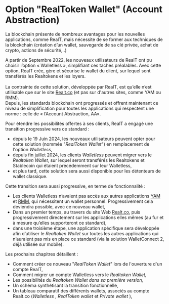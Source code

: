 # Option "RealToken Wallet" (Account Abstraction)

La blockchain présente de nombreux avantages pour les nouvelles applications, comme RealT, mais nécessite de se former aux techniques de la blockchain (création d’un wallet, sauvegarde de sa clé privée, achat de crypto, actions de sécurité,..)

A partir de Septembre 2022, les nouveaux utilisateurs de RealT ont pu choisir l’option « Walletless », simplifiant ces taches préalables. Avec cette option, RealT crée, gère et sécurise le wallet du client, sur lequel sont transférés les Realtokens et les loyers.\
\
La contrainte de cette solution, développée par RealT, est qu’elle n’est utilisable que sur le site [Realt.co](https://realt.co/) (et pas sur d'autres sites, comme YAM ou RMM).\
Depuis, les standards blockchain ont progressés et offrent maintenant ce niveau de simplification pour toutes les applications qui respectent une norme : celle de « l’Account Abstraction, AA».

Pour étendre les possibilités offertes à ses clients, RealT a engagé une transition progressive vers ce standard :

* depuis le 19 Juin 2024, les nouveaux utilisateurs peuvent opter pour cette solution (nommée "_RealToken Wallet_") en remplacement de l'option _Walletless_,
* depuis fin juillet 2024, les clients _Walletless_ peuvent migrer vers le _Realtoken Wallet_, sur lequel seront transférés les Realtokens et Stablecoin qui étaient précédemment sur leur Walletless,
* et plus tard, cette solution sera aussi disponible pour les détenteurs de wallet classique.

Cette transition sera aussi progressive, en terme de fonctionnalité :

* Les clients Walletless n’avaient pas accès aux autres applications [YAM](https://yam.realtoken.network/) et [RMM](https://rmm.realtoken.network/markets/), qui nécessitent un wallet personnel. Progressivement cela deviendra possible, avec ce nouveau wallet,
* Dans un premier temps, au travers du site Web [Realt.co](https://realt.co/), puis progressivement directement sur les applications elles mêmes (au fur et à mesure qu’elles supporteront ce standard),
* dans une troisième étape, une application spécifique sera développée afin d’utiliser le _Realtoken Wallet_ sur toutes les autres applications qui n’auraient pas mis en place ce standard (via la solution WalletConnect 2, déjà utilisée sur mobile).

Les prochains chapitres détaillent :

* Comment créer ce nouveau "_RealToken Wallet_" lors de l'ouverture d'un compte RealT,
* Comment migrer un compte Walletless vers le _Realtoken Wallet_,
* Les possibilités du _Realtoken Wallet dans sa première version,_
* Un schéma synthétisant la transition fonctionnelle,
* Un tableau comparatif des différents wallets, associés au compte Realt.co (_Walletless_ ,  _RealToken wallet_ et _Private wallet_ ),
